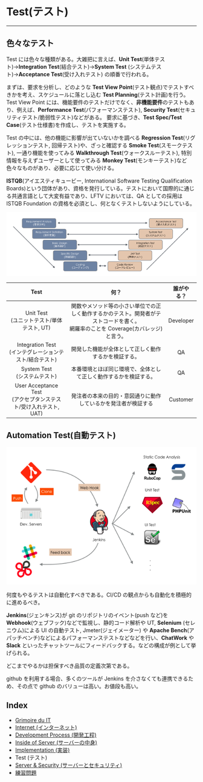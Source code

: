 # Test(テスト)
---
## 色々なテスト
Test には色々な種類がある。大雑把に言えば、**Unit Test**(単体テスト)→**Integration Test**(結合テスト)→**System Test** (システムテスト)→**Acceptance Test**(受け入れテスト) の順番で行われる。

まずは、要求を分析し、どのような **Test View Point**(テスト観点)でテストすべきかを考え、スケジュールに落とし込む **Test Planning**(テスト計画)を行う。Test View Point には、機能要件のテストだけでなく、**非機能要件**のテストもあり、例えば、**Performance Test**(パフォーマンステスト), **Security Test**(セキュリティテスト/脆弱性テスト)などがある。
要求に基づき、**Test Spec/Test Case**(テスト仕様書)を作成し、テストを実施する。

Test の中には、他の機能に影響が出ていないかを調べる **Regression Test**(リグレッションテスト, 回帰テスト)や、ざっと確認する **Smoke Test**(スモークテスト), 一通り機能を使ってみる **Walkthrough Test**(ウォークスルーテスト), 特別情報を与えずユーザーとして使ってみる **Monkey Test**(モンキーテスト)など色々なものがあり、必要に応じて使い分ける。

**ISTQB**(アイエスティキュービー, International Software Testing Qualification Boards)という団体があり、資格を発行している。テストにおいて国際的に通じる共通言語として大変有益であり、LFTV においては、QA としての採用は ISTQB Foundation の資格を必須とし、何となくテストしないようにしている。

<div align="center"><img src="https://raw.githubusercontent.com/kurab/grimoireduit/images/08.png"></div>

|Test|何？|誰がやる？|
|:-:|:-:|:-:|
|Unit Test<br>(ユニットテスト/単体テスト, UT)|関数やメソッド等の小さい単位での正しく動作するかのテスト。開発者がテストコードを書く。<br>網羅率のことを Coverage(カバレッジ)と言う。|Developer|
|Integration Test<br>(インテグレーションテスト/結合テスト)|開発した機能が全体として正しく動作するかを検証する。|QA|
|System Test<br>(システムテスト)|本番環境とほぼ同じ環境で、全体として正しく動作するかを検証する。|QA|
|User Acceptance Test<br>(アクセプタンステスト/受け入れテスト, UAT)|発注者の本来の目的・意図通りに動作しているかを発注者が検証する|Customer|

## Automation Test(自動テスト)
<div align="center"><img src="https://raw.githubusercontent.com/kurab/grimoireduit/images/09.png"></div>

何度もやるテストは自動化すべきである。CI/CD の観点からも自動化を積極的に進めるべき。

**Jenkins**(ジェンキンス)が git のリポジトリのイベント(push など)を **Webhook**(ウェブフック)などで監視し、静的コード解析や UT, **Selenium** (セレニウム)による UI の自動テスト, Jmeter(ジェイメーター) や **Apache Bench**(アパッチベンチ)などによるパフォーマンステストなどなどを行い、**ChatWork** や **Slack** といったチャットツールにフィードバックする。などの構成が例として挙げられる。

どこまでやるかは担保すべき品質の定義次第である。

github を利用する場合、多くのツールが Jenkins を介さなくても連携できるため、その点で github のバリューは高い。お値段も高い。

## Index
- [Grimoire du IT](../../README.md)
- [Internet (インターネット)](../internet/README.md)
- [Development Process (開発工程)](../process/README.md)
- [Inside of Server (サーバーの中身)](../server/README.md)
- [Implementation (実装)](../implement/README.md)
- Test (テスト)
- [Server & Security (サーバーとセキュリティ)](../security/README.md)
- [練習問題](../practice/README.md)
